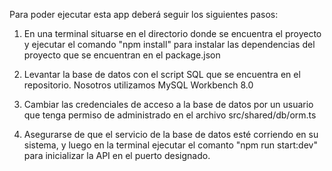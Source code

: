 Para poder ejecutar esta app deberá seguir los siguientes pasos:

1. En una terminal situarse en el directorio donde se encuentra el proyecto y ejecutar el comando "npm install" para instalar las dependencias del proyecto que se encuentran en el package.json

2. Levantar la base de datos con el script SQL que se encuentra en el repositorio. Nosotros utilizamos MySQL Workbench 8.0

3. Cambiar las credenciales de acceso a la base de datos por un usuario que tenga permiso de administrado en el archivo src/shared/db/orm.ts

4. Asegurarse de que el servicio de la base de datos esté corriendo en su sistema, y luego en la terminal ejecutar el comanto "npm run start:dev" para inicializar la API en el puerto designado.

